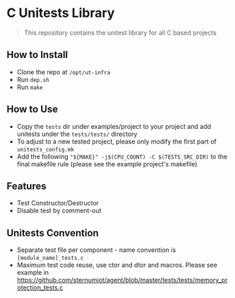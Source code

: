 # C Unitests Library
> This repository contains the unitest library for all C based projects

## How to Install
- Clone the repo at `/opt/ut-infra`
- Run `dep.sh`
- Run `make`

## How to Use
- Copy the `tests` dir under examples/project to your project and add unitests under the `tests/tests/` directory
- To adjust to a new tested project, please only modify the first part of `unitests_config.mk`
- Add the following `"${MAKE}" -j$(CPU_COUNT) -C $(TESTS_SRC_DIR)` to the final makefile rule (please see the example project's makefile)
## Features
- Test Constructor/Destructor 
- Disable test by comment-out

## Unitests Convention
- Separate test file per component - name convention is `[module_name]_tests.c`
- Maximum test code reuse, use ctor and dtor and macros. Please see example in https://github.com/sternumiot/agent/blob/master/tests/tests/memory_protection_tests.c
